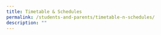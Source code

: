 ```yaml
---
title: Timetable & Schedules
permalink: /students-and-parents/timetable-n-schedules/
description: ""
---
```

